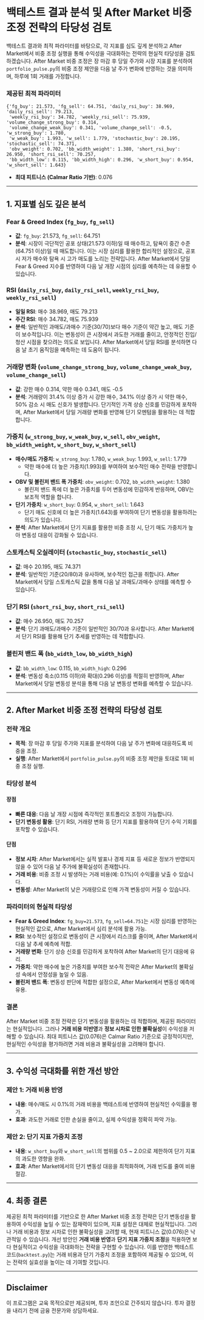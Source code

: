 # 백테스트 결과 분석 및 After Market 비중 조정 전략의 타당성 검토

백테스트 결과와 최적 파라미터를 바탕으로, 각 지표를 심도 깊게 분석하고 After Market에서 비중 조정 실행을 통해 수익성을 극대화하는 전략의 현실적 타당성을 검토하겠습니다. After Market 비중 조정은 장 마감 후 당일 주가와 시장 지표를 분석하여 `portfolio_pulse.py`의 비중 조정 제안을 다음 날 주가 변화에 반영하는 것을 의미하며, 하루에 1회 거래를 가정합니다.

### 제공된 최적 파라미터
```
{'fg_buy': 21.573, 'fg_sell': 64.751, 'daily_rsi_buy': 38.969, 'daily_rsi_sell': 79.213, 
 'weekly_rsi_buy': 34.782, 'weekly_rsi_sell': 75.939, 'volume_change_strong_buy': 0.314, 
 'volume_change_weak_buy': 0.341, 'volume_change_sell': -0.5, 'w_strong_buy': 1.780, 
 'w_weak_buy': 1.993, 'w_sell': 1.779, 'stochastic_buy': 20.195, 'stochastic_sell': 74.371, 
 'obv_weight': 0.702, 'bb_width_weight': 1.380, 'short_rsi_buy': 26.950, 'short_rsi_sell': 70.257, 
 'bb_width_low': 0.115, 'bb_width_high': 0.296, 'w_short_buy': 0.954, 'w_short_sell': 1.643}
```
- **최대 피트니스 (Calmar Ratio 기반)**: 0.076

---

## 1. 지표별 심도 깊은 분석

### Fear & Greed Index (`fg_buy`, `fg_sell`)
- **값**: `fg_buy`: 21.573, `fg_sell`: 64.751
- **분석**: 시장이 극단적인 공포 상태(21.573 이하)일 때 매수하고, 탐욕이 중간 수준(64.751 이상)일 때 매도합니다. 이는 시장 심리를 활용한 합리적인 설정으로, 공포 시 저가 매수와 탐욕 시 고가 매도를 노리는 전략입니다. After Market에서 당일 Fear & Greed 지수를 반영하여 다음 날 개장 시점의 심리를 예측하는 데 유용할 수 있습니다.

### RSI (`daily_rsi_buy`, `daily_rsi_sell`, `weekly_rsi_buy`, `weekly_rsi_sell`)
- **일일 RSI**: 매수 38.969, 매도 79.213
- **주간 RSI**: 매수 34.782, 매도 75.939
- **분석**: 일반적인 과매도/과매수 기준(30/70)보다 매수 기준이 약간 높고, 매도 기준이 보수적입니다. 이는 변동성이 큰 시장에서 과도한 거래를 줄이고, 안정적인 진입/청산 시점을 찾으려는 의도로 보입니다. After Market에서 당일 RSI를 분석하면 다음 날 초기 움직임을 예측하는 데 도움이 됩니다.

### 거래량 변화 (`volume_change_strong_buy`, `volume_change_weak_buy`, `volume_change_sell`)
- **값**: 강한 매수 0.314, 약한 매수 0.341, 매도 -0.5
- **분석**: 거래량이 31.4% 이상 증가 시 강한 매수, 34.1% 이상 증가 시 약한 매수, 50% 감소 시 매도 신호가 발생합니다. 단기적인 가격 상승 신호를 민감하게 포착하며, After Market에서 당일 거래량 변화를 반영해 단기 모멘텀을 활용하는 데 적합합니다.

### 가중치 (`w_strong_buy`, `w_weak_buy`, `w_sell`, `obv_weight`, `bb_width_weight`, `w_short_buy`, `w_short_sell`)
- **매수/매도 가중치**: `w_strong_buy`: 1.780, `w_weak_buy`: 1.993, `w_sell`: 1.779
  - 약한 매수에 더 높은 가중치(1.993)를 부여하여 보수적인 매수 전략을 반영합니다.
- **OBV 및 볼린저 밴드 폭 가중치**: `obv_weight`: 0.702, `bb_width_weight`: 1.380
  - 볼린저 밴드 폭에 더 높은 가중치를 두어 변동성에 민감하게 반응하며, OBV는 보조적 역할을 합니다.
- **단기 가중치**: `w_short_buy`: 0.954, `w_short_sell`: 1.643
  - 단기 매도 신호에 더 높은 가중치(1.643)를 부여하여 단기 변동성을 활용하려는 의도가 있습니다.
- **분석**: After Market에서 단기 지표를 활용한 비중 조정 시, 단기 매도 가중치가 높아 변동성 대응이 강화될 수 있습니다.

### 스토캐스틱 오실레이터 (`stochastic_buy`, `stochastic_sell`)
- **값**: 매수 20.195, 매도 74.371
- **분석**: 일반적인 기준(20/80)과 유사하며, 보수적인 접근을 취합니다. After Market에서 당일 스토캐스틱 값을 통해 다음 날 과매도/과매수 상태를 예측할 수 있습니다.

### 단기 RSI (`short_rsi_buy`, `short_rsi_sell`)
- **값**: 매수 26.950, 매도 70.257
- **분석**: 단기 과매도/과매수 기준이 일반적인 30/70과 유사합니다. After Market에서 단기 RSI를 활용해 단기 추세를 반영하는 데 적합합니다.

### 볼린저 밴드 폭 (`bb_width_low`, `bb_width_high`)
- **값**: `bb_width_low`: 0.115, `bb_width_high`: 0.296
- **분석**: 변동성 축소(0.115 이하)와 확대(0.296 이상)를 적절히 반영하며, After Market에서 당일 변동성 분석을 통해 다음 날 변동성 변화를 예측할 수 있습니다.

---

## 2. After Market 비중 조정 전략의 타당성 검토

### 전략 개요
- **목적**: 장 마감 후 당일 주가와 지표를 분석하여 다음 날 주가 변화에 대응하도록 비중을 조정.
- **실행**: After Market에서 `portfolio_pulse.py`의 비중 조정 제안을 토대로 1회 비중 조정 실행.

### 타당성 분석
#### 장점
- **빠른 대응**: 다음 날 개장 시점에 즉각적인 포트폴리오 조정이 가능합니다.
- **단기 변동성 활용**: 단기 RSI, 거래량 변화 등 단기 지표를 활용하여 단기 수익 기회를 포착할 수 있습니다.

#### 단점
- **정보 시차**: After Market에서는 실적 발표나 경제 지표 등 새로운 정보가 반영되지 않을 수 있어 다음 날 주가에 불확실성이 존재합니다.
- **거래 비용**: 비중 조정 시 발생하는 거래 비용(예: 0.1%)이 수익률을 낮출 수 있습니다.
- **변동성**: After Market의 낮은 거래량으로 인해 가격 변동성이 커질 수 있습니다.

### 파라미터의 현실적 타당성
- **Fear & Greed Index**: `fg_buy=21.573`, `fg_sell=64.751`는 시장 심리를 반영하는 현실적인 값으로, After Market에서 심리 분석에 활용 가능.
- **RSI**: 보수적인 설정으로 변동성이 큰 시장에서 리스크를 줄이며, After Market에서 다음 날 추세 예측에 적합.
- **거래량 변화**: 단기 상승 신호를 민감하게 포착하여 After Market의 단기 대응에 유리.
- **가중치**: 약한 매수에 높은 가중치를 부여한 보수적 전략은 After Market의 불확실성 속에서 안정성을 높일 수 있음.
- **볼린저 밴드 폭**: 변동성 판단에 적합한 설정으로, After Market에서 변동성 예측에 유용.

### 결론
After Market 비중 조정 전략은 단기 변동성을 활용하는 데 적합하며, 제공된 파라미터는 현실적입니다. 그러나 **거래 비용 미반영**과 **정보 시차로 인한 불확실성**이 수익성을 저해할 수 있습니다. 최대 피트니스 값(0.076)은 Calmar Ratio 기준으로 긍정적이지만, 현실적인 수익성을 평가하려면 거래 비용과 불확실성을 고려해야 합니다.

---

## 3. 수익성 극대화를 위한 개선 방안

### 제안 1: 거래 비용 반영
- **내용**: 매수/매도 시 0.1%의 거래 비용을 백테스트에 반영하여 현실적인 수익률을 평가.
- **효과**: 과도한 거래로 인한 손실을 줄이고, 실제 수익성을 정확히 파악 가능.

### 제안 2: 단기 지표 가중치 조정
- **내용**: `w_short_buy`와 `w_short_sell`의 범위를 0.5 ~ 2.0으로 제한하여 단기 지표의 과도한 영향을 완화.
- **효과**: After Market에서의 단기 변동성 대응을 최적화하며, 거래 빈도를 줄여 비용 절감.

---

## 4. 최종 결론
제공된 최적 파라미터를 기반으로 한 After Market 비중 조정 전략은 단기 변동성을 활용하여 수익성을 높일 수 있는 잠재력이 있으며, 지표 설정은 대체로 현실적입니다. 그러나 거래 비용과 정보 시차로 인한 불확실성을 고려할 때, 현재 피트니스 값(0.076)은 낙관적일 수 있습니다. 개선 방안인 **거래 비용 반영**과 **단기 지표 가중치 조정**을 적용하면 보다 현실적이고 수익성을 극대화하는 전략을 구현할 수 있습니다. 이를 반영한 백테스트 코드(`backtest.py`)는 거래 비용과 단기 가중치 조정을 포함하여 제공될 수 있으며, 이는 전략의 실효성을 높이는 데 기여할 것입니다.

---

## Disclaimer
이 프로그램은 교육 목적으로만 제공되며, 투자 조언으로 간주되지 않습니다. 투자 결정을 내리기 전에 금융 전문가와 상담하세요.
